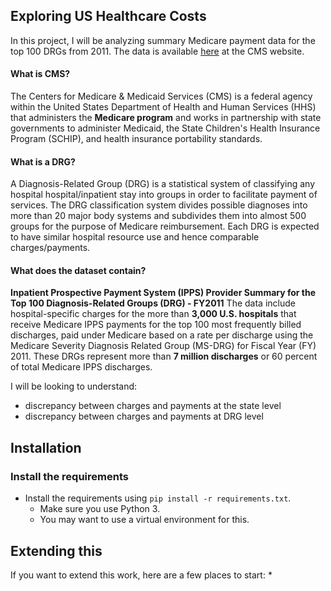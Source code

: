 Exploring US Healthcare Costs
-----------------------

In this project, I will be analyzing summary Medicare payment data for the top 100 DRGs from 2011. The data is available [here](https://data.cms.gov/Medicare-Inpatient/Inpatient-Prospective-Payment-System-IPPS-Provider/97k6-zzx3) at the CMS website.

#### What is CMS?
The Centers for Medicare & Medicaid Services (CMS) is a federal agency within the United States Department of Health and Human Services (HHS) that administers the **Medicare program** and works in partnership with state governments to administer Medicaid, the State Children's Health Insurance Program (SCHIP), and health insurance portability standards.

#### What is a DRG?
A Diagnosis-Related Group (DRG) is a statistical system of classifying any hospital hospital/inpatient stay into groups in order to facilitate payment of services. The DRG classification system divides possible diagnoses into more than 20 major body systems and subdivides them into almost 500 groups for the purpose of Medicare reimbursement. Each DRG is expected  to have similar hospital resource use and hence comparable charges/payments.

#### What does the  dataset contain?
**Inpatient Prospective Payment System (IPPS) Provider Summary for the Top 100 Diagnosis-Related Groups (DRG) - FY2011**
The data include hospital-specific charges for the more than **3,000 U.S. hospitals** that receive Medicare IPPS payments for the top 100 most frequently billed discharges, paid under Medicare based on a rate per discharge using the Medicare Severity Diagnosis Related Group (MS-DRG) for Fiscal Year (FY) 2011. These DRGs represent more than **7 million discharges** or 60 percent of total Medicare IPPS discharges.

I will be looking to understand:
* discrepancy between charges and payments at the state level
* discrepancy between charges and payments at DRG level

Installation
----------------------

### Install the requirements
 
* Install the requirements using `pip install -r requirements.txt`.
    * Make sure you use Python 3.
    * You may want to use a virtual environment for this.

Extending this
-------------------------

If you want to extend this work, here are a few places to start:
* 
